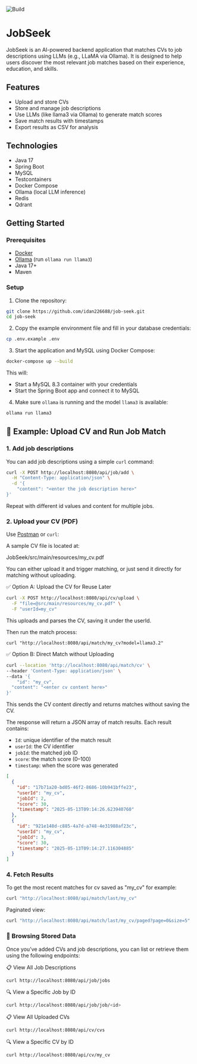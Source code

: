 ![Build](https://github.com/idan226688/job-seek/actions/workflows/ci.yml/badge.svg)
# JobSeek

JobSeek is an AI-powered backend application that matches CVs to job descriptions using LLMs (e.g., LLaMA via Ollama). It is designed to help users discover the most relevant job matches based on their experience, education, and skills.

## Features

- Upload and store CVs
- Store and manage job descriptions
- Use LLMs (like llama3 via Ollama) to generate match scores
- Save match results with timestamps
- Export results as CSV for analysis

## Technologies

- Java 17
- Spring Boot
- MySQL
- Testcontainers
- Docker Compose
- Ollama (local LLM inference)
- Redis
- Qdrant

## Getting Started

### Prerequisites

- [Docker](https://www.docker.com/)
- [Ollama](https://ollama.com/) (run `ollama run llama3`)
- Java 17+
- Maven

### Setup

1. Clone the repository:

```bash
git clone https://github.com/idan226688/job-seek.git
cd job-seek
```

2. Copy the example environment file and fill in your database credentials:
   
```bash
cp .env.example .env
```

3. Start the application and MySQL using Docker Compose:

```bash
docker-compose up --build
```

This will:
- Start a MySQL 8.3 container with your credentials
- Start the Spring Boot app and connect it to MySQL

4. Make sure `ollama` is running and the model `llama3` is available:

```bash
ollama run llama3
```

## 📄 Example: Upload CV and Run Job Match

### 1. Add job descriptions

You can add job descriptions using a simple `curl` command:

```bash
curl -X POST http://localhost:8080/api/job/add \
  -H "Content-Type: application/json" \
  -d '{
    "content": "<enter the job description here>"
}'
```

Repeat with different id values and content for multiple jobs.

### 2. Upload your CV (PDF)

Use [Postman](https://www.postman.com/) or `curl`:

A sample CV file is located at:

JobSeek/src/main/resources/my_cv.pdf

You can either upload it and trigger matching, or just send it directly for matching without uploading.

✅ Option A: Upload the CV for Reuse Later

```bash
curl -X POST http://localhost:8080/api/cv/upload \
  -F "file=@src/main/resources/my_cv.pdf" \
  -F "userId=my_cv"
```

This uploads and parses the CV, saving it under the userId.

Then run the match process:

```base
curl "http://localhost:8080/api/match/my_cv?model=llama3.2"
```

✅ Option B: Direct Match without Uploading

```bash
curl --location 'http://localhost:8080/api/match/cv' \
--header 'Content-Type: application/json' \
--data '{
    "id": "my_cv",
  "content": "<enter cv content here>"
}'
```

This sends the CV content directly and returns matches without saving the CV.

The response will return a JSON array of match results. Each result contains:

- `Id`: unique identifier of the match result
- `userId`: the CV identifier
- `jobId`: the matched job ID
- `score`: the match score (0–100)
- `timestamp`: when the score was generated


```json
[
  {
    "id": "17b71a20-bd05-46f2-8686-10b941bffe23",
    "userId": "my_cv",
    "jobId": 2,
    "score": 30,
    "timestamp": "2025-05-13T09:14:26.623940760"
  },
  {
    "id": "921e148d-c885-4a7d-a748-4e31988af23c",
    "userId": "my_cv",
    "jobId": 3,
    "score": 30,
    "timestamp": "2025-05-13T09:14:27.116304885"
  }
]
```

### 4. Fetch Results
To get the most recent matches for cv saved as "my_cv" for example:

```bash
curl "http://localhost:8080/api/match/last/my_cv"
```
Paginated view:
```bash
curl "http://localhost:8080/api/match/last/my_cv/paged?page=0&size=5"
```


### 📂 Browsing Stored Data

Once you’ve added CVs and job descriptions, you can list or retrieve them using the following endpoints:

📋 View All Job Descriptions

```bash
curl http://localhost:8080/api/job/jobs
```

🔍 View a Specific Job by ID

```bash
curl http://localhost:8080/api/job/job/<id>
```
📋 View All Uploaded CVs

```bash
curl http://localhost:8080/api/cv/cvs
```

🔍 View a Specific CV by ID
```bash
curl http://localhost:8080/api/cv/my_cv
```


